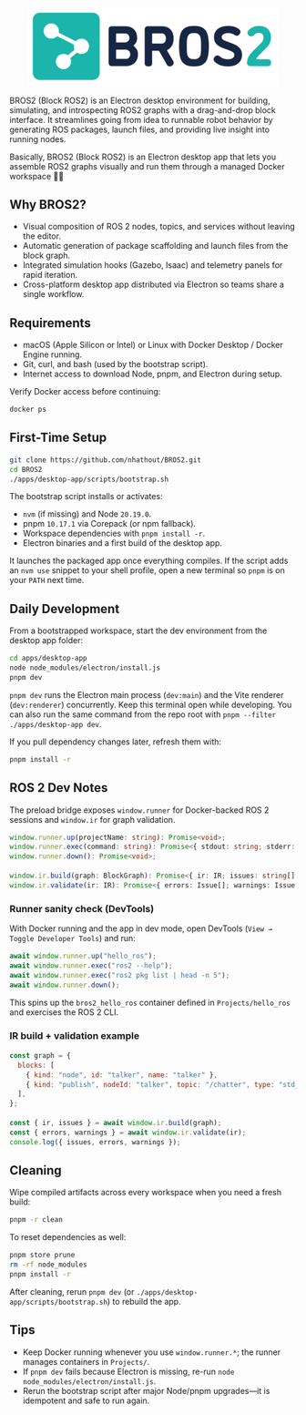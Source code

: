 <p align="center">
  <img src="assets/logos/BROS2-logo-long.png" alt="BROS2 logo" width="440">
</p>

BROS2 (Block ROS2) is an Electron desktop environment for building, simulating, and introspecting ROS2 graphs with a drag-and-drop block interface. It streamlines going from idea to runnable robot behavior by generating ROS packages, launch files, and providing live insight into running nodes.

Basically, BROS2 (Block ROS2) is an Electron desktop app that lets you assemble ROS2 graphs visually and run them through a managed Docker workspace 🦾🤖

## Why BROS2?
- Visual composition of ROS 2 nodes, topics, and services without leaving the editor.
- Automatic generation of package scaffolding and launch files from the block graph.
- Integrated simulation hooks (Gazebo, Isaac) and telemetry panels for rapid iteration.
- Cross-platform desktop app distributed via Electron so teams share a single workflow.

## Requirements
- macOS (Apple Silicon or Intel) or Linux with Docker Desktop / Docker Engine running.
- Git, curl, and bash (used by the bootstrap script).
- Internet access to download Node, pnpm, and Electron during setup.

Verify Docker access before continuing:

```bash
docker ps
```

## First-Time Setup

```bash
git clone https://github.com/nhathout/BROS2.git
cd BROS2
./apps/desktop-app/scripts/bootstrap.sh
```

The bootstrap script installs or activates:
- `nvm` (if missing) and Node `20.19.0`.
- pnpm `10.17.1` via Corepack (or npm fallback).
- Workspace dependencies with `pnpm install -r`.
- Electron binaries and a first build of the desktop app.

It launches the packaged app once everything compiles. If the script adds an `nvm use` snippet to your shell profile, open a new terminal so `pnpm` is on your `PATH` next time.

## Daily Development

From a bootstrapped workspace, start the dev environment from the desktop app folder:

```bash
cd apps/desktop-app
node node_modules/electron/install.js  
pnpm dev
```

`pnpm dev` runs the Electron main process (`dev:main`) and the Vite renderer (`dev:renderer`) concurrently. Keep this terminal open while developing. You can also run the same command from the repo root with `pnpm --filter ./apps/desktop-app dev`.

If you pull dependency changes later, refresh them with:

```bash
pnpm install -r
```

## ROS 2 Dev Notes

The preload bridge exposes `window.runner` for Docker-backed ROS 2 sessions and `window.ir` for graph validation.

```ts
window.runner.up(projectName: string): Promise<void>;
window.runner.exec(command: string): Promise<{ stdout: string; stderr: string; code: number }>;
window.runner.down(): Promise<void>;

window.ir.build(graph: BlockGraph): Promise<{ ir: IR; issues: string[] }>;
window.ir.validate(ir: IR): Promise<{ errors: Issue[]; warnings: Issue[] }>;
```

### Runner sanity check (DevTools)

With Docker running and the app in dev mode, open DevTools (`View → Toggle Developer Tools`) and run:

```js
await window.runner.up("hello_ros");
await window.runner.exec("ros2 --help");
await window.runner.exec("ros2 pkg list | head -n 5");
await window.runner.down();
```

This spins up the `bros2_hello_ros` container defined in `Projects/hello_ros` and exercises the ROS 2 CLI.

### IR build + validation example

```js
const graph = {
  blocks: [
    { kind: "node", id: "talker", name: "talker" },
    { kind: "publish", nodeId: "talker", topic: "/chatter", type: "std_msgs/msg/String" },
  ],
};

const { ir, issues } = await window.ir.build(graph);
const { errors, warnings } = await window.ir.validate(ir);
console.log({ issues, errors, warnings });
```

## Cleaning

Wipe compiled artifacts across every workspace when you need a fresh build:

```bash
pnpm -r clean
```

To reset dependencies as well:

```bash
pnpm store prune
rm -rf node_modules
pnpm install -r
```

After cleaning, rerun `pnpm dev` (or `./apps/desktop-app/scripts/bootstrap.sh`) to rebuild the app.

## Tips
- Keep Docker running whenever you use `window.runner.*`; the runner manages containers in `Projects/`.
- If `pnpm dev` fails because Electron is missing, re-run `node node_modules/electron/install.js`.
- Rerun the bootstrap script after major Node/pnpm upgrades—it is idempotent and safe to run again.
